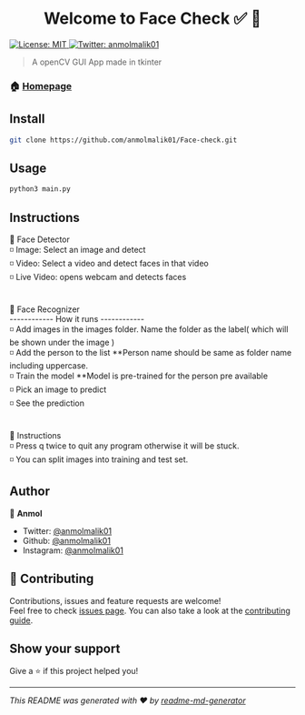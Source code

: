 <h1 align="center">Welcome to Face Check ✅ 👋</h1>
<p>
  <a href="#" target="_blank">
    <img alt="License: MIT" src="https://img.shields.io/badge/License-MIT-yellow.svg" />
  </a>
  <a href="https://twitter.com/anmolmalik01" target="_blank">
    <img alt="Twitter: anmolmalik01" src="https://img.shields.io/twitter/follow/anmolmalik01.svg?style=social" />
  </a>
</p>

> A openCV GUI App made in tkinter

### 🏠 [Homepage](https://github.com/anmolmalik01/Face-check)

## Install

```sh
git clone https://github.com/anmolmalik01/Face-check.git
```

## Usage

```sh
python3 main.py
```

## Instructions

🔷 Face Detector<br>
◽ Image: Select an image and detect <br>
◽ Video: Select a video and detect faces in that video<br>
◽ Live Video: opens webcam and detects faces<br>
<br>
<br>
🔷 Face Recognizer<br>
------------ How it runs ------------<br> 
◽ Add images in the images folder. Name the folder as the label( which will be shown under the image )<br>
◽ Add the person to the list **Person name should be same as folder name including uppercase.<br>
◽ Train the model **Model is pre-trained for the person pre available<br>
◽ Pick an image to predict<br>
◽ See the prediction<br>
<br>
<br>
🔷 Instructions<br>
◽ Press q twice to quit any program otherwise it will be stuck.<br>
◽ You can split images into training and test set.<br>


## Author

👤 **Anmol**

* Twitter: [@anmolmalik01](https://twitter.com/anmolmalik01)
* Github: [@anmolmalik01](https://github.com/anmolmalik01)
* Instagram: [@anmolmalik01](https://www.instagram.com/anmolmalik01/)

## 🤝 Contributing

Contributions, issues and feature requests are welcome!<br />Feel free to check [issues page](https://github.com/anmolmalik01/Face-check/issues). You can also take a look at the [contributing guide](https://github.com/anmolmalik01/Face-check/pulls).

## Show your support

Give a ⭐️ if this project helped you!

***
_This README was generated with ❤️ by [readme-md-generator](https://github.com/kefranabg/readme-md-generator)_